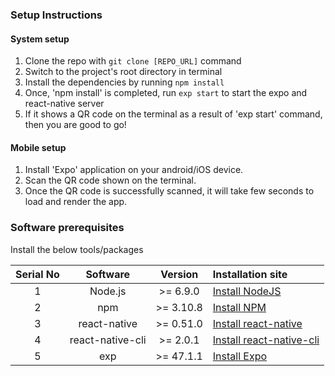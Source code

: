 ### Setup Instructions

#### System setup
1. Clone the repo with `git clone [REPO_URL]` command
2. Switch to the project's root directory in terminal
3. Install the dependencies by running `npm install`
4. Once, 'npm install' is completed, run `exp start` to start the expo and react-native server
5. If it shows a QR code on the terminal as a result of 'exp start' command, then you are good to go!

#### Mobile setup
1. Install 'Expo' application on your android/iOS device.
2. Scan the QR code shown on the terminal.
3. Once the QR code is successfully scanned, it will take few seconds to load and render the app.

### Software prerequisites

Install the below tools/packages

| Serial No   | Software           | Version   | Installation site |
| :---------: | :----------------: | :-------: | :---------------- |
| 1           | Node.js            | >= 6.9.0  | [Install NodeJS](https://nodejs.org/en/download/) |
| 2           | npm                | >= 3.10.8 | [Install NPM](https://www.npmjs.com/get-npm)      |
| 3           | react-native       | >= 0.51.0 | [Install react-native](https://www.npmjs.com/package/react-native) |
| 4           | react-native-cli   | >= 2.0.1  | [Install react-native-cli](https://www.npmjs.com/package/react-native-cli) |
| 5           | exp                | >= 47.1.1 | [Install Expo](https://www.npmjs.com/package/exp) |